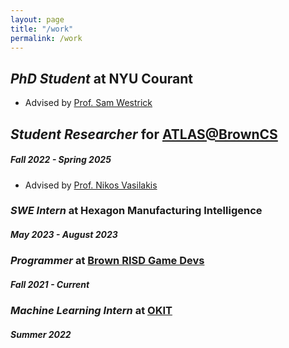 ```yaml
---
layout: page
title: "/work"
permalink: /work
---
```

## *PhD Student* at NYU Courant
- Advised by [Prof. Sam Westrick](https://shwestrick.github.io/about/)

## *Student Researcher* for [ATLAS@BrownCS](https://atlas.cs.brown.edu/)
##### Fall 2022 - Spring 2025
- Advised by [Prof. Nikos Vasilakis](http://nikos.vasilak.is/)

### *SWE Intern* at Hexagon Manufacturing Intelligence
##### May 2023 - August 2023

### *Programmer* at [Brown RISD Game Devs](https://brownrisdgames.itch.io/)
##### Fall 2021 - Current

### *Machine Learning Intern* at [OKIT](https://okit.co/)
##### Summer 2022
